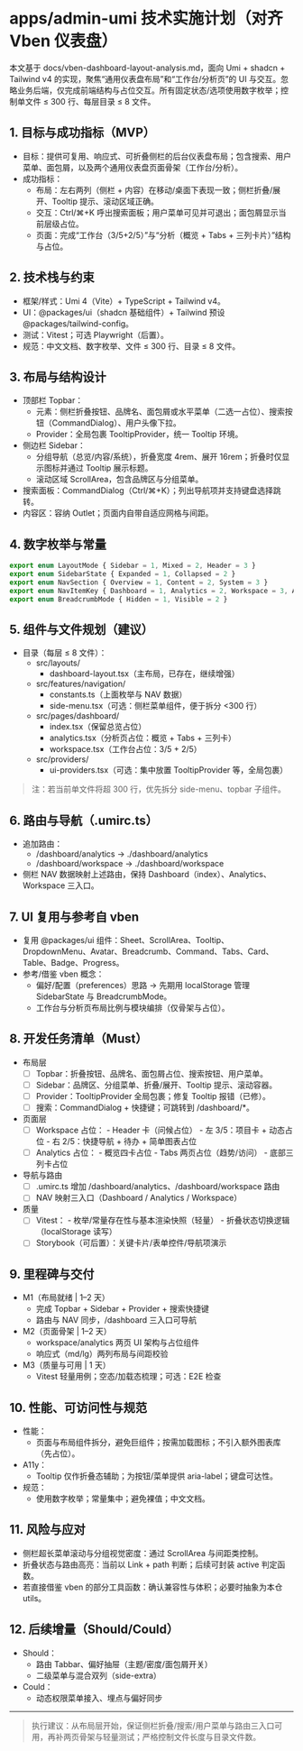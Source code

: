# apps/admin-umi 技术实施计划（对齐 Vben 仪表盘）

本文基于 docs/vben-dashboard-layout-analysis.md，面向 Umi + shadcn + Tailwind v4 的实现，聚焦“通用仪表盘布局”和“工作台/分析页”的 UI 与交互。忽略业务后端，仅完成前端结构与占位交互。所有固定状态/选项使用数字枚举；控制单文件 ≤ 300 行、每层目录 ≤ 8 文件。

## 1. 目标与成功指标（MVP）
- 目标：提供可复用、响应式、可折叠侧栏的后台仪表盘布局；包含搜索、用户菜单、面包屑，以及两个通用仪表盘页面骨架（工作台/分析）。
- 成功指标：
  - 布局：左右两列（侧栏 + 内容）在移动/桌面下表现一致；侧栏折叠/展开、Tooltip 提示、滚动区域正确。
  - 交互：Ctrl/⌘+K 呼出搜索面板；用户菜单可见并可退出；面包屑显示当前层级占位。
  - 页面：完成“工作台（3/5+2/5）”与“分析（概览 + Tabs + 三列卡片）”结构与占位。

## 2. 技术栈与约束
- 框架/样式：Umi 4（Vite）+ TypeScript + Tailwind v4。
- UI：@packages/ui（shadcn 基础组件）+ Tailwind 预设 @packages/tailwind-config。
- 测试：Vitest；可选 Playwright（后置）。
- 规范：中文文档、数字枚举、文件 ≤ 300 行、目录 ≤ 8 文件。

## 3. 布局与结构设计
- 顶部栏 Topbar：
  - 元素：侧栏折叠按钮、品牌名、面包屑或水平菜单（二选一占位）、搜索按钮（CommandDialog）、用户头像下拉。
  - Provider：全局包裹 TooltipProvider，统一 Tooltip 环境。
- 侧边栏 Sidebar：
  - 分组导航（总览/内容/系统），折叠宽度 4rem、展开 16rem；折叠时仅显示图标并通过 Tooltip 展示标题。
  - 滚动区域 ScrollArea，包含品牌区与分组菜单。
- 搜索面板：CommandDialog（Ctrl/⌘+K）；列出导航项并支持键盘选择跳转。
- 内容区：容纳 Outlet；页面内自带自适应网格与间距。

## 4. 数字枚举与常量
```ts
export enum LayoutMode { Sidebar = 1, Mixed = 2, Header = 3 }
export enum SidebarState { Expanded = 1, Collapsed = 2 }
export enum NavSection { Overview = 1, Content = 2, System = 3 }
export enum NavItemKey { Dashboard = 1, Analytics = 2, Workspace = 3, Articles = 4, Media = 5, Users = 6, Settings = 7 }
export enum BreadcrumbMode { Hidden = 1, Visible = 2 }
```

## 5. 组件与文件规划（建议）
- 目录（每层 ≤ 8 文件）：
  - src/layouts/
    - dashboard-layout.tsx（主布局，已存在，继续增强）
  - src/features/navigation/
    - constants.ts（上面枚举与 NAV 数据）
    - side-menu.tsx（可选：侧栏菜单组件，便于拆分 <300 行）
  - src/pages/dashboard/
    - index.tsx（保留总览占位）
    - analytics.tsx（分析页占位：概览 + Tabs + 三列卡）
    - workspace.tsx（工作台占位：3/5 + 2/5）
  - src/providers/
    - ui-providers.tsx（可选：集中放置 TooltipProvider 等，全局包裹）

> 注：若当前单文件将超 300 行，优先拆分 side-menu、topbar 子组件。

## 6. 路由与导航（.umirc.ts）
- 追加路由：
  - /dashboard/analytics → ./dashboard/analytics
  - /dashboard/workspace → ./dashboard/workspace
- 侧栏 NAV 数据映射上述路由，保持 Dashboard（index）、Analytics、Workspace 三入口。

## 7. UI 复用与参考自 vben
- 复用 @packages/ui 组件：Sheet、ScrollArea、Tooltip、DropdownMenu、Avatar、Breadcrumb、Command、Tabs、Card、Table、Badge、Progress。
- 参考/借鉴 vben 概念：
  - 偏好/配置（preferences）思路 → 先期用 localStorage 管理 SidebarState 与 BreadcrumbMode。
  - 工作台与分析页布局比例与模块编排（仅骨架与占位）。

## 8. 开发任务清单（Must）
- 布局层
  - [ ] Topbar：折叠按钮、品牌名、面包屑占位、搜索按钮、用户菜单。
  - [ ] Sidebar：品牌区、分组菜单、折叠/展开、Tooltip 提示、滚动容器。
  - [ ] Provider：TooltipProvider 全局包裹；修复 Tooltip 报错（已修）。
  - [ ] 搜索：CommandDialog + 快捷键；可跳转到 /dashboard/*。
- 页面层
  - [ ] Workspace 占位：
        - Header 卡（问候占位）
        - 左 3/5：项目卡 + 动态占位
        - 右 2/5：快捷导航 + 待办 + 简单图表占位
  - [ ] Analytics 占位：
        - 概览四卡占位
        - Tabs 两页占位（趋势/访问）
        - 底部三列卡占位
- 导航与路由
  - [ ] .umirc.ts 增加 /dashboard/analytics、/dashboard/workspace 路由
  - [ ] NAV 映射三入口（Dashboard / Analytics / Workspace）
- 质量
  - [ ] Vitest：
        - 枚举/常量存在性与基本渲染快照（轻量）
        - 折叠状态切换逻辑（localStorage 读写）
  - [ ] Storybook（可后置）：关键卡片/表单控件/导航项演示

## 9. 里程碑与交付
- M1（布局就绪 | 1–2 天）
  - 完成 Topbar + Sidebar + Provider + 搜索快捷键
  - 路由与 NAV 同步，/dashboard 三入口可导航
- M2（页面骨架 | 1–2 天）
  - workspace/analytics 两页 UI 架构与占位组件
  - 响应式（md/lg）两列布局与间距校验
- M3（质量与可用 | 1 天）
  - Vitest 轻量用例；空态/加载态梳理；可选：E2E 检查

## 10. 性能、可访问性与规范
- 性能：
  - 页面与布局组件拆分，避免巨组件；按需加载图标；不引入额外图表库（先占位）。
- A11y：
  - Tooltip 仅作折叠态辅助；为按钮/菜单提供 aria-label；键盘可达性。
- 规范：
  - 使用数字枚举；常量集中；避免裸值；中文文档。

## 11. 风险与应对
- 侧栏超长菜单滚动与分组视觉密度：通过 ScrollArea 与间距类控制。
- 折叠状态与路由高亮：当前以 Link + path 判断；后续可封装 active 判定函数。
- 若直接借鉴 vben 的部分工具函数：确认兼容性与体积；必要时抽象为本仓 utils。

## 12. 后续增量（Should/Could）
- Should：
  - 路由 Tabbar、偏好抽屉（主题/密度/面包屑开关）
  - 二级菜单与混合双列（side-extra）
- Could：
  - 动态权限菜单接入、埋点与偏好同步

---

> 执行建议：从布局层开始，保证侧栏折叠/搜索/用户菜单与路由三入口可用，再补两页骨架与轻量测试；严格控制文件长度与目录文件数。

